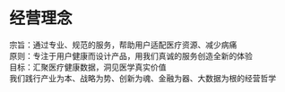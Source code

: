 # 经营理念  

宗旨：通过专业、规范的服务，帮助用户适配医疗资源、减少病痛  
原则：专注于用户健康而设计产品，用我们真诚的服务创造全新的体验  
目标：汇聚医疗健康数据，洞见医学真实价值  
我们践行产业为本、战略为势、创新为魂、金融为器、大数据为根的经营哲学  

